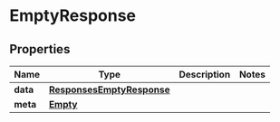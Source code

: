 
# EmptyResponse

## Properties
Name | Type | Description | Notes
------------ | ------------- | ------------- | -------------
**data** | [**ResponsesEmptyResponse**](ResponsesEmptyResponse.md) |  | 
**meta** | [**Empty**](Empty.md) |  | 



